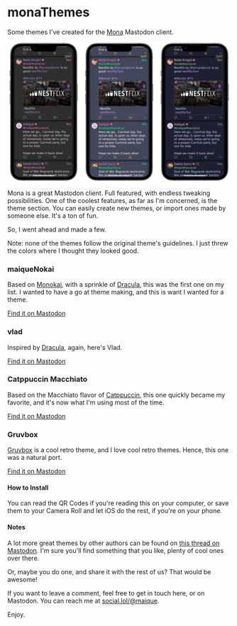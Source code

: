 # monaThemes

Some themes I've created for the [Mona](https://mastodon.social/@MonaApp) Mastodon client.

![three themes on a combo](https://raw.githubusercontent.com/maique/monaThemes/main/images/hero.png)

Mona is a great Mastodon client. Full featured, with endless tweaking possibilities. One of the coolest features, as far as I'm concerned, is the theme section. You can easily create new themes, or import ones made by someone else. It's a ton of fun.

So, I went ahead and made a few.

Note: none of the themes follow the original theme's guidelines. I just threw the colors where I thought they looked good. 

### maiqueNokai

Based on [Monokai](https://monokai.pro), with a sprinkle of [Dracula](https://draculatheme.com), this was the first one on my list. I wanted to have a go at theme making, and this is want I wanted for a theme.

[Find it on Mastodon](https://social.lol/@maique/109859999860041737)

### vlad

Inspired by [Dracula](https://draculatheme.com), again, here's Vlad.

[Find it on Mastodon](https://social.lol/@maique/109893569826148662)

### Catppuccin Macchiato

Based on the Macchiato flavor of [Catppuccin](https://github.com/catppuccin/catppuccin), this one quickly became my favorite, and it's now what I'm using most of the time. 

[Find it on Mastodon](https://social.lol/@maique/109900046264790326)

### Gruvbox

[Gruvbox](https://github.com/morhetz/gruvbox) is a cool retro theme, and I love cool retro themes. Hence, this one was a natural port. 

[Find it on Mastodon](https://social.lol/@maique/109908553577341850)

#### How to Install

You can read the QR Codes if you're reading this on your computer, or save them to your Camera Roll and let iOS do the rest, if you're on your phone.

#### Notes

A lot more great themes by other authors can be found on [this thread on Mastodon](https://mastodon.social/@MonaApp/109859984571889210). I'm sure you'll find something that you like, plenty of cool ones over there. 

Or, maybe you do one, and share it with the rest of us? That would be awesome!

If you want to leave a comment, feel free to get in touch here, or on Mastodon. You can reach me at [social.lol/@maique](https://social.lol/@maique). 

Enjoy.